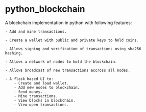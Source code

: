 # python_blockchain
A blockchain implementation in python with following features:

    - Add and mine transactions.   
    
    - Create a wallet with public and private keys to hold coins.
    
    - Allows signing and verification of transactions using sha256 hashing.
    
    - Allows a network of nodes to hold the blockchain.
    
    - Allows broadcast of new transactions accross all nodes.
    
    - A flask based UI to:
        - Create and load wallet.
        - Add new nodes to blockchain.
        - Send money.
        - Mine transactions.
        - View blocks in blockchain.
        - View open transactions.
